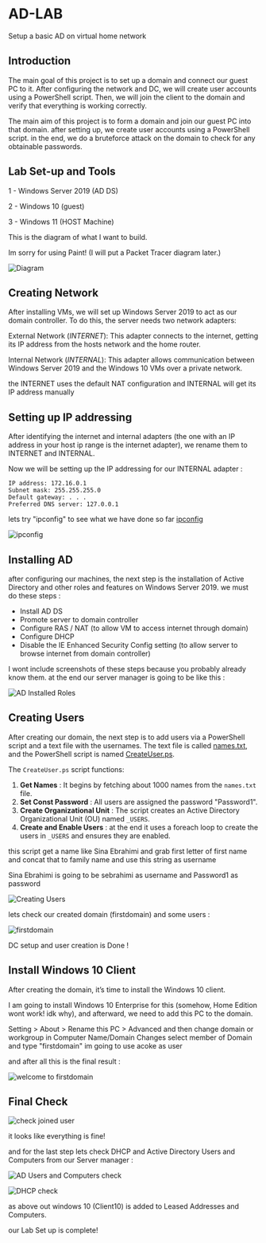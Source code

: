 # AD-LAB
Setup a basic AD on virtual home network

## Introduction

The main goal of this project is to set up a domain and connect our guest PC to it. After configuring the network and DC, we will create user accounts using a PowerShell script. Then, we will join the client to the domain and verify that everything is working correctly.


The main aim of this project is to form a domain and join our guest PC into that domain. after setting up, we create user accounts using a PowerShell script. in the end, we do a bruteforce attack on the domain to check for any obtainable passwords. 

## Lab Set-up and Tools

1 - Windows Server 2019 (AD DS)

2 - Windows 10 (guest)

3 - Windows 11 (HOST Machine)

This is the diagram of what I want to build.

Im sorry for using Paint! (I will put a Packet Tracer diagram later.)

![Diagram](https://github.com/user-attachments/assets/c9e8fa13-c4bd-4178-8700-e0b3af6cab08)



## Creating Network

After installing VMs, we will set up Windows Server 2019 to act as our domain controller. To do this, the server needs two network adapters:

External Network (_INTERNET_): This adapter connects to the internet, getting its IP address from the hosts network and the home router.

Internal Network (_INTERNAL_): This adapter allows communication between Windows Server 2019 and the Windows 10 VMs over a private network.


the INTERNET uses the default NAT configuration and INTERNAL will get its IP address manually


## Setting up IP addressing

After identifying the internet and internal adapters (the one with an IP address in your host ip range is the internet adapter), we rename them to INTERNET and INTERNAL.

Now we will be setting up the IP addressing for our INTERNAL adapter :

    IP address: 172.16.0.1
    Subnet mask: 255.255.255.0
    Default gateway: . . .
    Preferred DNS server: 127.0.0.1

lets try "ipconfig" to see what we have done so far
[ipconfig](ipconfig.png)

![ipconfig](https://github.com/user-attachments/assets/4b8e5db7-b488-43f6-8f32-51026559ac53)

## Installing AD

after configuring our machines, the next step is the installation of Active Directory and other roles and features on Windows Server 2019.
we must do these steps :

* Install AD DS
* Promote server to domain controller
* Configure RAS / NAT (to allow VM to access internet through domain)
* Configure DHCP
* Disable the IE Enhanced Security Config setting (to allow server to browse internet from domain controller)

  
I wont include screenshots of these steps because you probably already know them.
at the end our server manager is going to be like this :

![AD Installed Roles](https://github.com/user-attachments/assets/cf085b50-b4b3-447e-9093-fbcccaccdd90)


## Creating Users

After creating our domain, the next step is to add users via a PowerShell script and a text file with the usernames. The text file is called [names.txt](names.txt), and the PowerShell script is named [CreateUser.ps](CreateUser.ps). 

The `CreateUser.ps` script functions:

1. **Get Names** : It begins by fetching about 1000 names from the `names.txt` file.
2. **Set Const Password** : All users are assigned the password "Password1".
3. **Create Organizational Unit** : The script creates an Active Directory Organizational Unit (OU) named `_USERS`.
4. **Create and Enable Users** : at the end it uses a foreach loop to create the users in `_USERS` and ensures they are enabled.

this script get a name like Sina Ebrahimi and grab first letter of first name and concat that to family name and use this string as username

Sina Ebrahimi is going to be sebrahimi as username and Password1 as password

![Creating Users](https://github.com/user-attachments/assets/f2ed9d93-c5cb-4317-a4e9-49fd474330b2)

lets check our created domain (firstdomain) and some users :

![firstdomain](https://github.com/user-attachments/assets/b5b93de4-1e05-4d5c-aa2e-1fe3325eabc5)

DC setup and user creation is Done !

## Install Windows 10 Client

After creating the domain, it’s time to install the Windows 10 client.

I am going to install Windows 10 Enterprise for this (somehow, Home Edition wont work! idk why), and afterward, we need to add this PC to the domain.

Setting > About > Rename this PC > Advanced and then change domain or workgroup
in Computer Name/Domain Changes select member of Domain and type "firstdomain"
im going to use acoke as user

and after all this is the final result :

![welcome to firstdomain](https://github.com/user-attachments/assets/ac7c79dd-39bb-4f81-a7f1-b58137dc6443)

## Final Check

![check joined user](https://github.com/user-attachments/assets/e4341eff-dce4-4293-b634-2160830a5c5f)

it looks like everything is fine!

and for the last step lets check DHCP and Active Directory Users and Computers from our Server manager :


![AD Users and Computers check](https://github.com/user-attachments/assets/8c1bb46e-8053-4ffa-8425-cf4e79f26453)


![DHCP check](https://github.com/user-attachments/assets/cb1a5c70-5e04-429f-b079-346da542f85e)


as above out windows 10 (Client10) is added to Leased Addresses and Computers.

our Lab Set up is complete!







